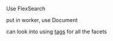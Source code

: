 Use FlexSearch

put in worker, use Document

can look into using [tags](https://github.com/nextapps-de/flexsearch?tab=readme-ov-file#tags) for all the facets